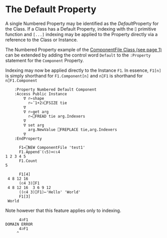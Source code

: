# The Default Property

A single Numbered Property may be identified as the *Default*Property for the Class. If a Class has a Default Property, indexing with the `⌷` primitive function and `[...]` indexing may be applied to the Property directly via a reference to the Class or Instance.

The Numbered Property example of the [ComponentFile Class](component-file-class-example.md)[ (see page 1)](component-file-class-example.md) can be extended by adding the control word `Default` to the `:Property` statement for the `Component` Property.

Indexing may now be applied directly to the Instance `F1`. In essence, `F1[n]` is simply shorthand for `F1.Component[n]` and `n⌷F1` is shorthand for `n⌷F1.Component`
```apl
    :Property Numbered Default Component
    :Access Public Instance
        ∇ r←shape
          r←¯1+2⊃⎕FSIZE tie
        ∇
        ∇ r←get arg
          r←⎕FREAD tie arg.Indexers
        ∇
        ∇ set arg
          arg.NewValue ⎕FREPLACE tie,arg.Indexers
        ∇
    :EndProperty
 
      F1←⎕NEW ComponentFile 'test1'
      F1.Append¨(⍳5)×⊂⍳4
1 2 3 4 5
      F1.Count
5
 
      F1[4]
 4 8 12 16
      (⊂4 3)⌷F1
 4 8 12 16  3 6 9 12 
      ((⊂4 3)⌷F1)←'Hello' 'World'
      F1[3]
 World
```

Note however that this feature applies only to indexing.
```apl
      4⊃F1
DOMAIN ERROR
      4⊃F1
     ^
```
